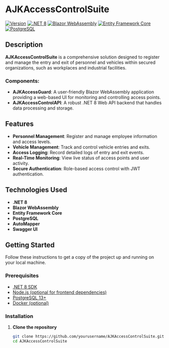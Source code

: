 # AJKAccessControlSuite

[![Version](https://img.shields.io/badge/version-dev-blue.svg)](https://github.com/yourusername/AJKAccessControlSuite/releases)
[![.NET 8](https://img.shields.io/badge/.NET-8.0-blue.svg)](https://dotnet.microsoft.com/en-us/download/dotnet/8.0)
[![Blazor WebAssembly](https://img.shields.io/badge/Blazor%20WebAssembly-8.0-blueviolet.svg)](https://dotnet.microsoft.com/en-us/apps/aspnet/web-apps/blazor)
[![Entity Framework Core](https://img.shields.io/badge/EF%20Core-8.0-green.svg)](https://learn.microsoft.com/en-us/ef/core/)
[![PostgreSQL](https://img.shields.io/badge/PostgreSQL-13+-blue.svg)](https://www.postgresql.org/)

## Description

**AJKAccessControlSuite** is a comprehensive solution designed to register and manage the entry and exit of personnel and vehicles within secured organizations, such as workplaces and industrial facilities.

### Components:

- **AJKAccessGuard**: A user-friendly Blazor WebAssembly application providing a web-based UI for monitoring and controlling access points.
- **AJKAccessControlAPI**: A robust .NET 8 Web API backend that handles data processing and storage.

## Features

- **Personnel Management**: Register and manage employee information and access levels.
- **Vehicle Management**: Track and control vehicle entries and exits.
- **Access Logging**: Record detailed logs of entry and exit events.
- **Real-Time Monitoring**: View live status of access points and user activity.
- **Secure Authentication**: Role-based access control with JWT authentication.

## Technologies Used

- **.NET 8**
- **Blazor WebAssembly**
- **Entity Framework Core**
- **PostgreSQL**
- **AutoMapper**
- **Swagger UI**

## Getting Started

Follow these instructions to get a copy of the project up and running on your local machine.

### Prerequisites

- [.NET 8 SDK](https://dotnet.microsoft.com/download/dotnet/8.0)
- [Node.js (optional for frontend dependencies)](https://nodejs.org/)
- [PostgreSQL 13+](https://www.postgresql.org/download/)
- [Docker (optional)](https://www.docker.com/get-started)

### Installation

1. **Clone the repository**

   ```bash
   git clone https://github.com/yourusername/AJKAccessControlSuite.git
   cd AJKAccessControlSuite
